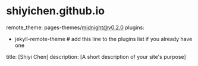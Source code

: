 # shiyichen.github.io
remote_theme: pages-themes/midnight@v0.2.0
plugins:
- jekyll-remote-theme # add this line to the plugins list if you already have one
<!-- start theme color meta headers -->
<meta name="theme-color" content="#353535">
<meta name="msapplication-navbutton-color" content="#353535">
<meta name="apple-mobile-web-app-status-bar-style" content="black-translucent">
<!-- end theme color meta headers -->
title: [Shiyi Chen]
description: [A short description of your site's purpose]
